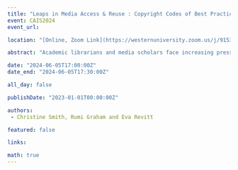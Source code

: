 ```yaml
---
title: "Leaps in Media Access & Reuse : Copyright Codes of Best Practice"
event: CAIS2024
event_url: 

location: "[Online, Zoom Link](https://westernuniversity.zoom.us/j/91531028175)"

abstract: "Academic librarians and media scholars face increasing pressures to preserve, provide access to, and reuse media technology. Simultaneously, technological advances add complexities to assessing the applicability of fair dealing to unauthorized scholarly uses of copyright-protected content. To address these challenges, concerned members of these two communities have joined forces to create the Media Access and Copyright (MAC) Working Group. This session provides an overview of MAC’s structure and achievements as well as its current research project, the development of two codes of best practices aimed at supporting informed decision making in the application of fair dealing by scholars and practitioners."

date: "2024-06-05T17:00:00Z"
date_end: "2024-06-05T17:30:00Z"

all_day: false

publishDate: "2023-01-01T00:00:00Z"

authors:
 - Christine Smith, Rumi Graham and Eva Revitt

featured: false

links:

math: true
---
```




